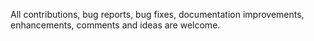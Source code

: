  All contributions, bug reports, bug fixes, documentation improvements, enhancements, comments and ideas are welcome.
